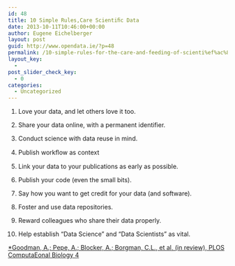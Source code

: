 ```yaml
---
id: 48
title: 10 Simple Rules,Care Scientiﬁc Data
date: 2013-10-11T10:46:00+00:00
author: Eugene Eichelberger
layout: post
guid: http://www.opendata.ie/?p=48
permalink: /10-simple-rules-for-the-care-and-feeding-of-scienti%ef%ac%81c-data/
layout_key:
  - 
post_slider_check_key:
  - 0
categories:
  - Uncategorized
---
```

1. Love your data, and let others love it too.
  
2. Share your data online, with a permanent identifier.
  
3. Conduct science with data reuse in mind.
  
4. Publish workﬂow as context
  
5. Link your data to your publications as early as possible.
  
6. Publish your code (even the small bits).
  
7. Say how you want to get credit for your data (and software).
  
8. Foster and use data repositories.
  
9. Reward colleagues who share their data properly.
  
10. Help establish “Data Science” and “Data Scientists” as vital.

[*Goodman, A.; Pepe, A.; Blocker, A.; Borgman, C.L., et al, (in review), PLOS ComputaEonal Biology 4](http://works.bepress.com/cgi/viewcontent.cgi?article=1302&context=borgman)